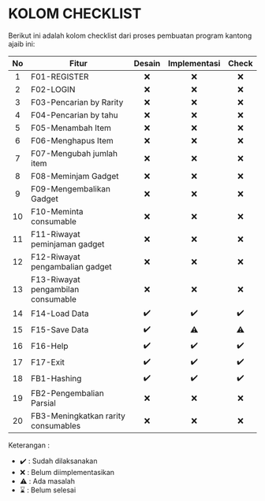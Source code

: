 # KOLOM CHECKLIST
Berikut ini adalah kolom checklist dari proses pembuatan program kantong ajaib ini:

| No  | Fitur                               | Desain  | Implementasi  | Check       | 
|:---:| ----------------------------------- |:-------:|:-------------:|:-----------:|
| 1   | F01-REGISTER                        | ❌      | ❌            | ❌         |
| 2   | F02-LOGIN                           | ❌      | ❌            | ❌         |
| 3   | F03-Pencarian by Rarity             | ❌      | ❌            | ❌         |
| 4   | F04-Pencarian by tahu               | ❌      | ❌            | ❌         |
| 5   | F05-Menambah Item                   | ❌      | ❌            | ❌         |
| 6   | F06-Menghapus Item                  | ❌      | ❌            | ❌         |
| 7   | F07-Mengubah jumlah item            | ❌      | ❌            | ❌         |
| 8   | F08-Meminjam Gadget                 | ❌      | ❌            | ❌         |
| 9   | F09-Mengembalikan Gadget            | ❌      | ❌            | ❌         |
| 10  | F10-Meminta consumable              | ❌      | ❌            | ❌         |
| 11  | F11-Riwayat peminjaman gadget       | ❌      | ❌            | ❌         |
| 12  | F12-Riwayat pengambalian gadget     | ❌      | ❌            | ❌         |
| 13  | F13-Riwayat pengambilan consumable  | ❌      | ❌            | ❌         |
| 14  | F14-Load Data                       | ✔️      | ✔️            | ✔️         |
| 15  | F15-Save Data                       | ✔️      | ⚠️            | ⚠️         |
| 16  | F16-Help                            | ✔️      | ✔️            | ✔️         |
| 17  | F17-Exit                            | ✔️      | ✔️            | ✔️         |
| 18  | FB1-Hashing                         | ✔️      | ✔️            | ✔️         |
| 19  | FB2-Pengembalian Parsial            | ❌      | ❌            | ❌         |
| 20  | FB3-Meningkatkan rarity consumables | ❌      | ❌            | ❌         |

Keterangan :
* ✔️ : Sudah dilaksanakan
* ❌ : Belum diimplementasikan 
* ⚠️ : Ada masalah
* ⌛ : Belum selesai